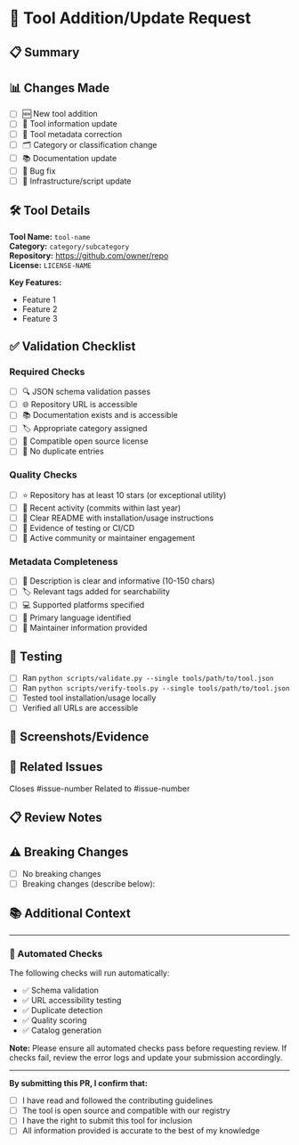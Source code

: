 # 🔧 Tool Addition/Update Request

## 📋 Summary
<!-- Brief description of the changes in this PR -->

## 📊 Changes Made
<!-- Check all that apply -->
- [ ] 🆕 New tool addition
- [ ] 📝 Tool information update  
- [ ] 🔧 Tool metadata correction
- [ ] 🗂️ Category or classification change
- [ ] 📚 Documentation update
- [ ] 🐛 Bug fix
- [ ] 🔨 Infrastructure/script update

## 🛠️ Tool Details
<!-- Fill out for new tools or significant updates -->

**Tool Name:** `tool-name`  
**Category:** `category/subcategory`  
**Repository:** https://github.com/owner/repo  
**License:** `LICENSE-NAME`

**Key Features:**
<!-- List 3-5 main features or use cases -->
- Feature 1
- Feature 2
- Feature 3

## ✅ Validation Checklist
<!-- These will be automatically checked by CI, but please verify manually -->

### Required Checks
- [ ] 🔍 JSON schema validation passes
- [ ] 🌐 Repository URL is accessible
- [ ] 📚 Documentation exists and is accessible
- [ ] 🏷️ Appropriate category assigned
- [ ] 📜 Compatible open source license
- [ ] 🎯 No duplicate entries

### Quality Checks
- [ ] ⭐ Repository has at least 10 stars (or exceptional utility)
- [ ] 📅 Recent activity (commits within last year)
- [ ] 📖 Clear README with installation/usage instructions
- [ ] 🧪 Evidence of testing or CI/CD
- [ ] 👥 Active community or maintainer engagement

### Metadata Completeness
- [ ] 📝 Description is clear and informative (10-150 chars)
- [ ] 🏷️ Relevant tags added for searchability
- [ ] 💻 Supported platforms specified
- [ ] 🔧 Primary language identified
- [ ] 👤 Maintainer information provided

## 🧪 Testing
<!-- How did you test these changes? -->

- [ ] Ran `python scripts/validate.py --single tools/path/to/tool.json`
- [ ] Ran `python scripts/verify-tools.py --single tools/path/to/tool.json`
- [ ] Tested tool installation/usage locally
- [ ] Verified all URLs are accessible

## 📸 Screenshots/Evidence
<!-- If applicable, add screenshots or evidence of tool functionality -->

## 🔗 Related Issues
<!-- Link any related issues -->
Closes #issue-number
Related to #issue-number

## 📋 Review Notes
<!-- Any specific areas you'd like reviewers to focus on -->

## ⚠️ Breaking Changes
<!-- List any breaking changes if applicable -->
- [ ] No breaking changes
- [ ] Breaking changes (describe below):

## 📚 Additional Context
<!-- Any other context about the PR that reviewers should know -->

---

### 🤖 Automated Checks
<!-- This section will be updated by GitHub Actions -->
The following checks will run automatically:
- ✅ Schema validation
- ✅ URL accessibility testing  
- ✅ Duplicate detection
- ✅ Quality scoring
- ✅ Catalog generation

**Note:** Please ensure all automated checks pass before requesting review. If checks fail, review the error logs and update your submission accordingly.

---

**By submitting this PR, I confirm that:**
- [ ] I have read and followed the contributing guidelines
- [ ] The tool is open source and compatible with our registry
- [ ] I have the right to submit this tool for inclusion
- [ ] All information provided is accurate to the best of my knowledge